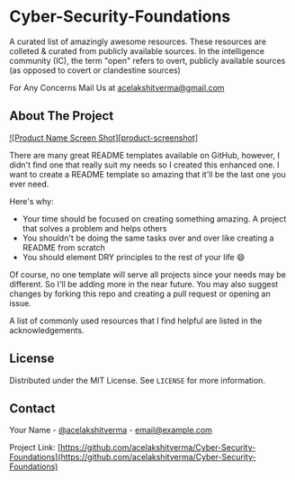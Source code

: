 # Cyber-Security-Foundations


A curated list of amazingly awesome resources. These resources are colleted & curated from publicly available sources. 
In the intelligence community (IC), the term "open" refers to overt, publicly available sources (as opposed to covert or clandestine sources)


For Any Concerns Mail Us at acelakshitverma@gmail.com

</p>



<!-- ABOUT THE PROJECT -->
## About The Project

[![Product Name Screen Shot][product-screenshot]](https://example.com)

There are many great README templates available on GitHub, however, I didn't find one that really suit my needs so I created this enhanced one. I want to create a README template so amazing that it'll be the last one you ever need.

Here's why:
* Your time should be focused on creating something amazing. A project that solves a problem and helps others
* You shouldn't be doing the same tasks over and over like creating a README from scratch
* You should element DRY principles to the rest of your life :smile:

Of course, no one template will serve all projects since your needs may be different. So I'll be adding more in the near future. You may also suggest changes by forking this repo and creating a pull request or opening an issue.

A list of commonly used resources that I find helpful are listed in the acknowledgements.



<!-- LICENSE -->
## License

Distributed under the MIT License. See `LICENSE` for more information.



<!-- CONTACT -->
## Contact

Your Name - [@acelakshitverma](https://twitter.com/your_acelakshitverma) - email@example.com

Project Link: [https://github.com/acelakshitverma/Cyber-Security-Foundations](https://github.com/acelakshitverma/Cyber-Security-Foundations)


